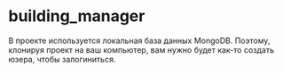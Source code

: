 # building_manager
В проекте используется локальная база данных MongoDB.
Поэтому, клонируя проект на ваш компьютер, вам нужно будет как-то создать юзера, чтобы залогиниться.

